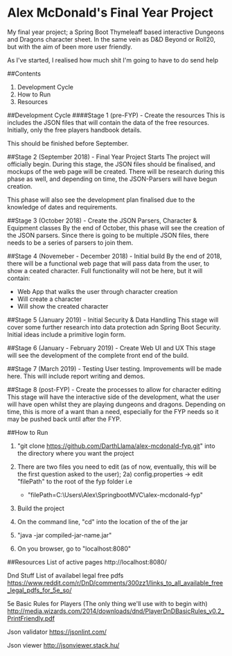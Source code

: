 # Alex McDonald's Final Year Project
My final year project; a Spring Boot Thymeleaff based interactive Dungeons and Dragons character sheet. 
In the same vein as D&amp;D Beyond or Roll20, but with the aim of been more user friendly. 

As I've started, I realised how much shit I'm going to have to do send help

##Contents
1) Development Cycle
2) How to Run
3) Resources

##Development Cycle
####Stage 1 (pre-FYP)
	- Create the resources
This is includes the JSON files that will contain the data of the free resources. Initially, only the free players handbook details.

This should be finished before September.

##Stage 2 (September 2018)
	- Final Year Project Starts
The project will officially begin. During this stage, the JSON files should be finalised, and mockups of the web page will be created. There will be research during this phase as well, and depending on time, the JSON-Parsers will have begun creation.

This phase will also see the development plan finalised due to the knowledge of dates and requirements.

##Stage 3 (October 2018)
	- Create the JSON Parsers, Character & Equipment classes
By the end of October, this phase will see the creation of the JSON parsers. Since there is going to be multiple JSON files, there needs to be a series of parsers to join them.

##Stage 4 (Novemeber - December 2018)
	- Initial build
By the end of 2018, there will be a functional web page that will pass data from the user, to show a ceated character. Full functionality will not be here, but it will contain:
- Web App that walks the user through character creation
- Will create a character 
- Will show the created character

##Stage 5 (January 2019)
	- Initial Security & Data Handling
This stage will cover some further research into data protection adn Spring Boot Security. Initial ideas include a primitive login form.

##Stage 6 (January - February 2019)
	- Create Web UI and UX
This stage will see the development of the complete front end of the build.

##Stage 7 (March 2019)
	- Testing
User testing. Improvements will be made here. This will include report writing and demos. 

##Stage 8 (post-FYP)
	- Create the processes to allow for character editing
This stage will have the interactive side of the development, what the user will have open whilst they are playing dungeons and dragons. Depending on time, this is more of a want than a need, especially for the FYP needs so it may be pushed back until after the FYP.

##How to Run
1) "git clone https://github.com/DarthLlama/alex-mcdonald-fyp.git" into the directory where you want the project

2) There are two files you need to edit (as of now, eventually, this will be the first question asked to the user);
	2a) config.properties -> edit "filePath" to the root of the fyp folder i.e
    - "filePath=C\:\\Users\\Alex\\SpringbootMVC\\alex-mcdonald-fyp"	


3) Build the project

4) On the command line, "cd" into the location of the of the jar

5) "java -jar compiled-jar-name.jar"

6) On you browser, go to "localhost:8080"

##Resources
List of active pages
http://localhost:8080/

Dnd Stuff
List of availabel legal free pdfs
https://www.reddit.com/r/DnD/comments/300zz1/links_to_all_available_free_legal_pdfs_for_5e_so/

5e Basic Rules for Players (The only thing we'll use with to begin with)
http://media.wizards.com/2014/downloads/dnd/PlayerDnDBasicRules_v0.2_PrintFriendly.pdf



Json validator
https://jsonlint.com/

Json viewer
http://jsonviewer.stack.hu/